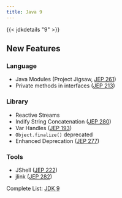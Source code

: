 ```yaml
---
title: Java 9
---
```


{{< jdkdetails "9" >}}

## New Features

### Language

* Java Modules (Project Jigsaw, [JEP 261](http://openjdk.java.net/jeps/261))
* Private methods in interfaces ([JEP 213](http://openjdk.java.net/jeps/213))

### Library

* Reactive Streams
* Indify String Concatenation ([JEP 280](http://openjdk.java.net/jeps/280))
* Var Handles ([JEP 193](http://openjdk.java.net/jeps/193))
* `Object.finalize()` deprecated
* Enhanced Deprecation ([JEP 277](http://openjdk.java.net/jeps/277)) 

### Tools

* JShell ([JEP 222](http://openjdk.java.net/jeps/222))
* jlink ([JEP 282](http://openjdk.java.net/jeps/282))

Complete List: [JDK 9](http://openjdk.java.net/projects/jdk9/)
